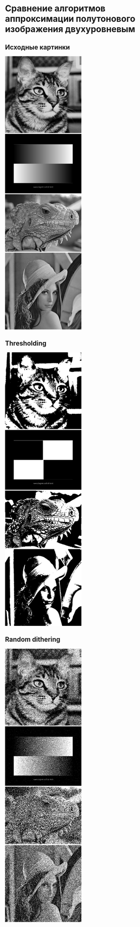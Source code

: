 # Сравнение алгоритмов аппроксимации полутонового изображения двухуровневым

## Исходные картинки

<img src="https://github.com/ramazan-bagaev/computer_graphic/blob/master/2/src/main/resources/images/cat.jpg?raw=true" width="50%">
<img src="https://github.com/ramazan-bagaev/computer_graphic/blob/master/2/src/main/resources/images/gradient.png?raw=true" width="50%">
<img src="https://github.com/ramazan-bagaev/computer_graphic/blob/master/2/src/main/resources/images/iguana.jpg?raw=true" width="50%">
<img src="https://github.com/ramazan-bagaev/computer_graphic/blob/master/2/src/main/resources/images/lenna.jpg?raw=true" width="50%">

## Thresholding

<img src="https://github.com/ramazan-bagaev/computer_graphic/blob/master/2/thresholding/processed.cat.jpg?raw=true" width="50%">
<img src="https://github.com/ramazan-bagaev/computer_graphic/blob/master/2/thresholding/processed.gradient.png?raw=true" width="50%">
<img src="https://github.com/ramazan-bagaev/computer_graphic/blob/master/2/thresholding/processed.iguana.jpg?raw=true" width="50%">
<img src="https://github.com/ramazan-bagaev/computer_graphic/blob/master/2/thresholding/processed.lenna.jpg?raw=true" width="50%">

## Random dithering

<img src="https://github.com/ramazan-bagaev/computer_graphic/blob/master/2/dithering_rand/processed.cat.jpg?raw=true" width="50%">
<img src="https://github.com/ramazan-bagaev/computer_graphic/blob/master/2/dithering_rand/processed.gradient.png?raw=true" width="50%">
<img src="https://github.com/ramazan-bagaev/computer_graphic/blob/master/2/dithering_rand/processed.iguana.jpg?raw=true" width="50%">
<img src="https://github.com/ramazan-bagaev/computer_graphic/blob/master/2/dithering_rand/processed.lenna.jpg?raw=true" width="50%">
